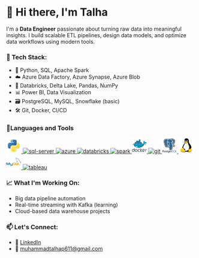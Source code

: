 # 👋 Hi there, I'm Talha

I'm a **Data Engineer** passionate about turning raw data into meaningful insights. I build scalable ETL pipelines, design data models, and optimize data workflows using modern tools.

### 🔧 Tech Stack:
- 🐍 Python, SQL, Apache Spark
- ☁️ Azure Data Factory, Azure Synapse, Azure Blob
- 🧠 Databricks, Delta Lake, Pandas, NumPy
- 📊 Power BI, Data Visualization
- 🗃️ PostgreSQL, MySQL, Snowflake (basic)
- 🛠️ Git, Docker, CI/CD

### 🔧Languages and Tools
  <a href="https://www.python.org" target="_blank" rel="noreferrer">
    <img src="https://raw.githubusercontent.com/devicons/devicon/master/icons/python/python-original.svg" alt="python" width="40" height="40"/>
  </a>
  <a href="https://www.microsoft.com/en-us/sql-server" target="_blank" rel="noreferrer">
    <img src="https://cdn.jsdelivr.net/gh/devicons/devicon/icons/microsoftsqlserver/microsoftsqlserver-plain.svg" alt="sql-server" width="40" height="40"/>
  </a>
  <a href="https://azure.microsoft.com/en-in/" target="_blank" rel="noreferrer">
    <img src="https://www.vectorlogo.zone/logos/microsoft_azure/microsoft_azure-icon.svg" alt="azure" width="40" height="40"/>
  </a>
  <a href="https://databricks.com/" target="_blank" rel="noreferrer">
    <img src="https://www.google.com/url?sa=i&url=https%3A%2F%2Fwww.cegeka.com%2Fen%2Fsolutions%2Fdata-ai%2Fdatabricks&psig=AOvVaw0sFmXlb67y-nI3EoiOPba9&ust=1754605062002000&source=images&cd=vfe&opi=89978449&ved=0CBUQjRxqFwoTCND1ia6b944DFQAAAAAdAAAAABAE" alt="databricks" width="40" height="40"/>
  </a>
  <a href="https://spark.apache.org/" target="_blank" rel="noreferrer">
    <img src="https://upload.wikimedia.org/wikipedia/commons/f/f3/Apache_Spark_logo.svg" alt="spark" width="40" height="40"/>
  </a>
  <a href="https://www.docker.com/" target="_blank" rel="noreferrer">
    <img src="https://raw.githubusercontent.com/devicons/devicon/master/icons/docker/docker-original-wordmark.svg" alt="docker" width="40" height="40"/>
  </a>
  <a href="https://git-scm.com/" target="_blank" rel="noreferrer">
    <img src="https://www.vectorlogo.zone/logos/git-scm/git-scm-icon.svg" alt="git" width="40" height="40"/>
  </a>
  <a href="https://www.postgresql.org/" target="_blank" rel="noreferrer">
    <img src="https://raw.githubusercontent.com/devicons/devicon/master/icons/postgresql/postgresql-original-wordmark.svg" alt="postgresql" width="40" height="40"/>
  </a>
  <a href="https://www.linux.org/" target="_blank" rel="noreferrer">
    <img src="https://raw.githubusercontent.com/devicons/devicon/master/icons/linux/linux-original.svg" alt="linux" width="40" height="40"/>
  </a>
  <a href="https://www.mysql.com/" target="_blank" rel="noreferrer">
    <img src="https://raw.githubusercontent.com/devicons/devicon/master/icons/mysql/mysql-original-wordmark.svg" alt="mysql" width="40" height="40"/>
  </a>
  <a href="https://www.tableau.com/" target="_blank" rel="noreferrer">
    <img src="https://cdn.worldvectorlogo.com/logos/tableau-software.svg" alt="tableau" width="40" height="40"/>
  </a>
</p>


### 📈 What I'm Working On:
- Big data pipeline automation
- Real-time streaming with Kafka (learning)
- Cloud-based data warehouse projects

### 📫 Let's Connect:
- 🔗 [LinkedIn](https://www.linkedin.com/in/muhammad-talha-ai/)
- 📧 muhammadtalhap611@gmail.com

